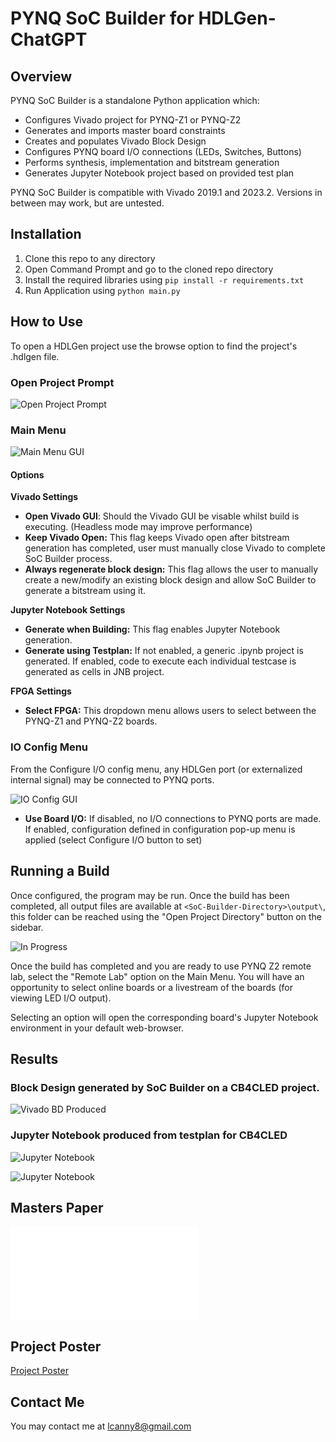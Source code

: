 # PYNQ SoC Builder for HDLGen-ChatGPT

## Overview 

PYNQ SoC Builder is a standalone Python application which:

- Configures Vivado project for PYNQ-Z1 or PYNQ-Z2
- Generates and imports master board constraints
- Creates and populates Vivado Block Design
- Configures PYNQ board I/O connections (LEDs, Switches, Buttons)
- Performs synthesis, implementation and bitstream generation
- Generates Jupyter Notebook project based on provided test plan

PYNQ SoC Builder is compatible with Vivado 2019.1 and 2023.2. Versions in between may work, but are untested.

## Installation

1. Clone this repo to any directory
2. Open Command Prompt and go to the cloned repo directory
3. Install the required libraries using ```pip install -r requirements.txt```
4. Run Application using ```python main.py```

## How to Use

To open a HDLGen project use the browse option to find the project's .hdlgen file.

### Open Project Prompt

![Open Project Prompt](docs/open_project_page.png)

### Main Menu

![Main Menu GUI](docs/main_menu.png)

#### Options

**Vivado Settings**

- **Open Vivado GUI**: Should the Vivado GUI be visable whilst build is executing. (Headless mode may improve performance)
- **Keep Vivado Open:** This flag keeps Vivado open after bitstream generation has completed, user must manually close Vivado to complete SoC Builder process.
- **Always regenerate block design:** This flag allows the user to manually create a new/modify an existing block design and allow SoC Builder to generate a bitstream using it.

**Jupyter Notebook Settings**

- **Generate when Building:** This flag enables Jupyter Notebook generation.
- **Generate using Testplan:**  If not enabled, a generic .ipynb project is generated. If enabled, code to execute each individual testcase is generated as cells in JNB project.

**FPGA Settings**

- **Select FPGA:** This dropdown menu allows users to select between the PYNQ-Z1 and PYNQ-Z2 boards.

### IO Config Menu

From the Configure I/O config menu, any HDLGen port (or externalized internal signal) may be connected to PYNQ ports.

![IO Config GUI](docs/IO_Config_Menu.png)

- **Use Board I/O:** If disabled, no I/O connections to PYNQ ports are made. If enabled, configuration defined in configuration pop-up menu is applied (select Configure I/O button to set)

## Running a Build

Once configured, the program may be run. Once the build has been completed, all output files are available at ```<SoC-Builder-Directory>\output\```, this folder can be reached using the "Open Project Directory" button on the sidebar.

![In Progress](docs/build_status.png)

Once the build has completed and you are ready to use PYNQ Z2 remote lab, select the "Remote Lab" option on the Main Menu. You will have an opportunity to select online boards or a livestream of the boards (for viewing LED I/O output).

<!-- ![Remote Menu](docs/open_remote_lab.png) -->

Selecting an option will open the corresponding board's Jupyter Notebook environment in your default web-browser.

## Results

### Block Design generated by SoC Builder on a CB4CLED project.

![Vivado BD Produced](docs/vivado_bd.png)

### Jupyter Notebook produced from testplan for CB4CLED

![Jupyter Notebook](docs/jupyter_notebook_1.png)

![Jupyter Notebook](docs/jupyter_notebook_2.png)

## Masters Paper

![Master's paper produced as a result of this project may be found here](docs/EE5115_ME_Luke_Canny_19339166.pdf)

## Project Poster

[Project Poster](https://github.com/Logicademy/PYNQ-SoC-Builder/tree/master/docs/project_poster.png)

## Contact Me

You may contact me at lcanny8@gmail.com
